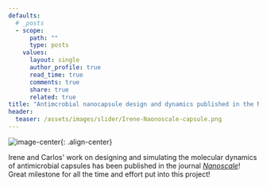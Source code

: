 ```yaml
---
defaults:
  # _posts
  - scope:
      path: ""
      type: posts
    values:
      layout: single
      author_profile: true
      read_time: true
      comments: true
      share: true
      related: true
title: "Antimcrobial nanocapsule design and dynamics published in the Nanoscale journal"
header:
  teaser: /assets/images/slider/Irene-Naonoscale-capsule.png
---
```


![image-center](/assets/images/slider/Irene-Naonoscale-capsule.png){: .align-center}

Irene and Carlos' work on designing and simulating the molecular dynamics of antimicrobial capsules has been published in the journal [*Nanoscale*](https://doi.org/10.1039/D0NR08146A)! Great milestone for all the time and effort put into this project!


